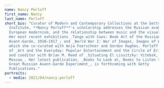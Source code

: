 ```yaml
---
name: Nancy Perloff
first_name: Nancy
last_name: Perloff
short_bio: "Curator of Modern and Contemporary Collections at the Getty Research
  Institute, **Nancy Perloff**'s scholarship addresses the Russian avant-garde,
  European modernism, and the relationship between music and the visual arts.
  Her most recent exhibitions _Tango with Cows: Book Art of the Russian
  Avant-Garde, 1910–1917_; and _World War I: War of Images, Images of War_,
  which she co-curated with Anja Foerschner and Gordon Hughes. Perloff is author
  of _Art and the Everyday: Popular Entertainment and the Circle of Erik Satie_
  and coeditor with Brian M. Reed of _Situating El Lissitzky: Vitebsk, Berlin,
  Moscow_. Her latest publication, _Books to Look at, Books to Listen to: the
  Great Russian Avant-Garde Experiment_, is forthcoming with Getty
  Publications."
portraits:
  - media: 2021/04/nancy-perloff
---
```

